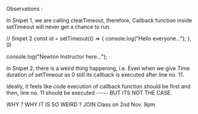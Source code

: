 Observations :

In Snipet 1, we are calling clearTimeout, therefore, Callback function inside 
setTimeout will never get a chance to run.

// Snipet 2
const id = setTimeout(() => {
    console.log("Hello everyone...");
}, 0)

console.log("Newton Instructor here...");

In Snipet 2, there is a weird thing happening, i.e. Even when we give Time duration of setTimeout as 0 still its callback is executed after line no. 11.

Ideally, it feels like code execution of callback function should be first and then,
line no. 11 should be executed ----- BUT ITS NOT THE CASE.

WHY ? WHY IT IS SO WEIRD ?
JOIN Class on 2nd Nov. 9pm